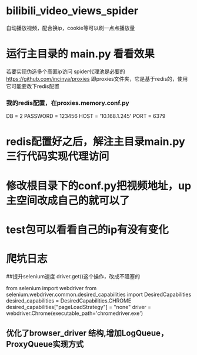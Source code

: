 # bilibili_video_views_spider
自动播放视频，配合换ip，cookie等可以刷一点点播放量

# 运行主目录的 main.py 看看效果 

若要实现伪造多个高匿ip访问
spider代理池是必要的 https://github.com/incinya/proxies
即proxies文件夹，它是基于redis的，使用它可能要改下redis配置

### 我的redis配置，在proxies.memory.conf.py
DB = 2
PASSWORD = 123456
HOST = '10.168.1.245'
PORT = 6379

# redis配置好之后，解注主目录main.py三行代码实现代理访问

# 修改根目录下的conf.py把视频地址，up主空间改成自己的就可以了

# test包可以看看自己的ip有没有变化

# 爬坑日志
##提升selenium速度
driver.get()这个操作，改成不阻塞的

from selenium import webdriver
from selenium.webdriver.common.desired_capabilities import DesiredCapabilities
desired_capabilities = DesiredCapabilities.CHROME
desired_capabilities["pageLoadStrategy"] = "none"
driver = webdriver.Chrome(executable_path='chromedriver.exe')

## 优化了browser_driver 结构,增加LogQueue，ProxyQueue实现方式
